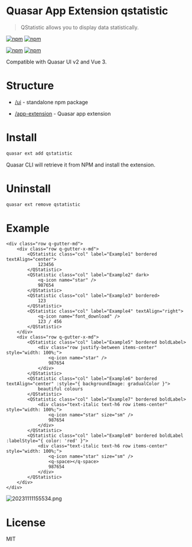 # Quasar App Extension qstatistic
> QStatistic allows you to display data statistically.

[![npm](https://img.shields.io/npm/v/quasar-app-extension-qstatistic.svg?label=quasar-app-extension-qstatistic)](https://www.npmjs.com/package/quasar-app-extension-qstatistic)
[![npm](https://img.shields.io/npm/dt/quasar-app-extension-qstatistic.svg)](https://www.npmjs.com/package/quasar-app-extension-qstatistic)

[![npm](https://img.shields.io/npm/v/quasar-ui-qstatistic.svg?label=quasar-ui-qstatistic)](https://www.npmjs.com/package/quasar-ui-qstatistic)
[![npm](https://img.shields.io/npm/dt/quasar-ui-qstatistic.svg)](https://www.npmjs.com/package/quasar-ui-qstatistic)

Compatible with Quasar UI v2 and Vue 3.

# Structure
* [/ui](ui) - standalone npm package

* [/app-extension](app-extension) - Quasar app extension

# Install
```bash
quasar ext add qstatistic
```
Quasar CLI will retrieve it from NPM and install the extension.

# Uninstall
```bash
quasar ext remove qstatistic
```
# Example
```Vue
<div class="row q-gutter-md">
    <div class="row q-gutter-x-md">
        <QStatistic class="col" label="Example1" bordered textAlign="center">
            123456
        </QStatistic>
        <QStatistic class="col" label="Example2" dark>
            <q-icon name="star" />
            987654
        </QStatistic>
        <QStatistic class="col" label="Example3" bordered>
            123
        </QStatistic>
        <QStatistic class="col" label="Example4" textAlign="right">
            <q-icon name="font_download" />
            123 / 456
        </QStatistic>
    </div>
    <div class="row q-gutter-x-md">
        <QStatistic class="col" label="Example5" bordered boldLabel>
            <div class="row justify-between items-center" style="width: 100%;">
                <q-icon name="star" />
                987654
            </div>
        </QStatistic>
        <QStatistic class="col" label="Example6" bordered textAlign="center" :style="{ backgroundImage: gradualColor }">
            beautiful colours
        </QStatistic>
        <QStatistic class="col" label="Example7" bordered boldLabel>
            <div class="text-italic text-h6 row items-center" style="width: 100%;">
                <q-icon name="star" size="sm" />
                987654
            </div>
        </QStatistic>
        <QStatistic class="col" label="Example8" bordered boldLabel :labelStyle="{ color: 'red' }">
            <div class="text-italic text-h6 row items-center" style="width: 100%;">
                <q-icon name="star" size="sm" />
                <q-space></q-space>
                987654
            </div>
        </QStatistic>
    </div>
</div>
```
![20231111155534.png](https://s2.loli.net/2023/11/11/FgqkAvGzZ5TP89j.png)
# License
MIT
